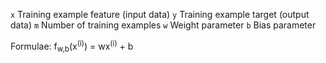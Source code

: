 `x`   Training example feature (input data)
`y`   Training example target (output data)
`m`   Number of training examples
`w`   Weight parameter
`b`   Bias parameter




Formulae:
f<sub>w,b</sub>(x<sup>(i)</sup>) = wx<sup>(i)</sup> + b